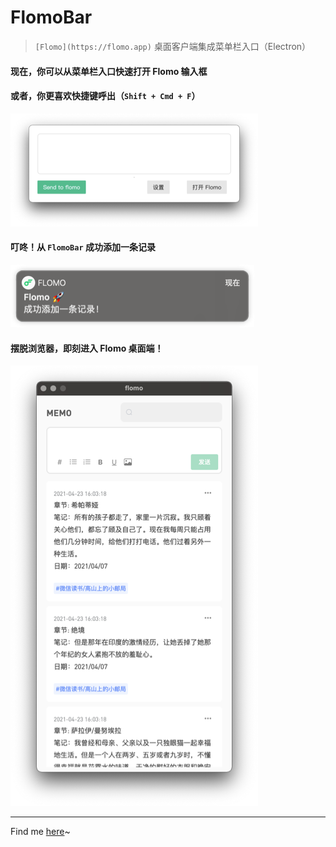 FlomoBar
===

> `[Flomo](https://flomo.app)` 桌面客户端集成菜单栏入口（Electron）

#### 现在，你可以从菜单栏入口快速打开 Flomo 输入框

#### 或者，你更喜欢快捷键呼出（`Shift + Cmd + F`）

![FlomoBar_enter](screenshots/FlomoBar_Enter.png)


#### 叮咚！从 `FlomoBar` 成功添加一条记录

![Notification](screenshots/Notification.png)

#### 摆脱浏览器，即刻进入 Flomo 桌面端！

![Desktop](screenshots/Desktop.png)

---
Find me [here](https://github.com/flomoapp/3rd-party-tools/discussions/42)~
